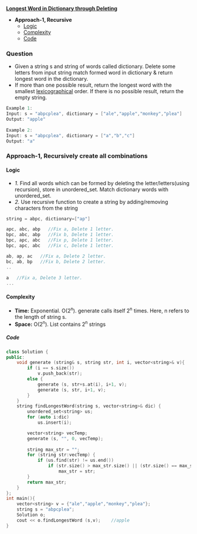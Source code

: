**[Longest Word in Dictionary through Deleting](https://leetcode.com/problems/longest-word-in-dictionary-through-deleting/)**
- **Approach-1, Recursive**
  - [Logic](#l1)
  - [Complexity](#co1)
  - [Code](#c1)

### Question
- Given a string s and string of words called dictionary. Delete some letters from input string match formed word in dictionary & return longest word in the dictionary.
- If more than one possible result, return the longest word with the smallest [lexicographical](/DS_Questions/Questions/Strings/Lexicographical) order. If there is no possible result, return the empty string.
```c
Example 1:
Input: s = "abpcplea", dictionary = ["ale","apple","monkey","plea"]
Output: "apple"
  
Example 2:
Input: s = "abpcplea", dictionary = ["a","b","c"]
Output: "a"
```

### Approach-1, Recursively create all combinations
<a name=l1></a>
#### Logic
- _1._ Find all words which can be formed by deleting the letter/letters(using recursion), store in unordered_set. Match dictionary words with unordered_set.
- _2._ Use recursive function to create a string by adding/removing characters from the string
```c
string = abpc, dictionary=["ap"]

apc, abc, abp   //Fix a, Delete 1 letter.
bpc, abc, abp   //Fix b, Delete 1 letter.
bpc, apc, abc   //Fix p, Delete 1 letter.
bpc, apc, abc   //Fix c, Delete 1 letter.

ab, ap, ac   //Fix a, Delete 2 letter.
bc, ab, bp   //Fix b, Delete 2 letter.
..
  
a   //Fix a, Delete 3 letter.
...
```
<a name=co1></a>
#### Complexity
- **Time:** Exponential. O(2<sup>n</sup>). generate calls itself 2<sup>n</sup> times. Here, n refers to the length of string s.
- **Space:** O(2<sup>n</sup>). List contains 2<sup>n</sup> strings

<a name=c1></a>
##### Code
```cpp
class Solution {
public:
    void generate (string& s, string str, int i, vector<string>& v){
        if (i == s.size())
            v.push_back(str);
        else {
            generate (s, str+s.at(i), i+1, v);
            generate (s, str, i+1, v);
        }
    }
    string findLongestWord(string s, vector<string>& dic) {
        unordered_set<string> us;
        for (auto i:dic)
            us.insert(i);

        vector<string> vecTemp;
        generate (s, "", 0, vecTemp);
        
        string max_str = "";
        for (string str:vecTemp) {
            if (us.find(str) != us.end())
                if (str.size() > max_str.size() || (str.size() == max_str.size() && str.compare(max_str) < 0))
                    max_str = str;
        }
        return max_str;
    }
};
int main(){
    vector<string> v = {"ale","apple","monkey","plea"};
    string s = "abpcplea";
    Solution o;
    cout << o.findLongestWord (s,v);    //apple
}
```
